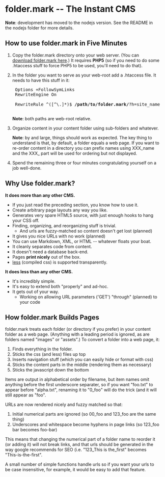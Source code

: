 folder.mark -- The Instant CMS
==============================

**Note**: development has moved to the nodejs version. See the README in the nodejs folder for more details.

How to use folder.mark in Five Minutes
--------------------------------------

1. Copy the folder.mark directory onto your web server. 
	(You can [download folder.mark here](https://github.com/tonioloewald/Foldermark).)
	It requires __PHP5__ (so if you need to do some .htaccess stuff to force PHP5 to be 
	used, you'll need to do that).

2. In the folder you want to serve as your web-root add a .htaccess file. It needs to have this stuff in it:

	<pre>
	Options +FollowSymLinks 
	RewriteEngine On
	
	RewriteRule ^([^\.]*)$ <b>/path/to/folder.mark/</b>?h=site_name=<b>/path/to/content/</b>&u=$1 [L]
	</pre>
	
	__Note__: both paths are web-root relative.

3. Organize content in your content folder using sub-folders and whatever.

	__Note__: by and large, things should work as expected. The key thing to understand is that,
	by default, a folder equals a web page. If you want to re-order content in a directory you
	can prefix names using XXX_name and the XXX_ part will be used for ordering but not displayed.

4. Spend the remaining three or four minutes congratulating yourself on a job well-done.

Why Use folder.mark?
-------------------

__It does more than any other CMS.__

* If you just read the preceding section, you know how to use it.
* Create arbitrary page layouts any way you like.
* Generates very spare HTML5 source, with just enough hooks to hang your CSS off.
* Finding, organizing, and reorganizing stuff is trivial.
	* And urls are fuzzy-matched so content doesn't get lost (planned)
* It gives you nice URLs with no work (planned)
* You can use Markdown, XML, or HTML -- whatever floats your boat.
* It cleanly separates code from content.
* It doesn't need a database back-end.
* Pages __print nicely__ out of the box.
* [less](http://lesscss.org/) (compiled css) is supported transparently.

__It does less than any other CMS.__

* It's incredibly simple.
* It's easy to extend both "properly" and ad-hoc.
* It gets out of your way.
	* Working on allowing URL parameters ('GET') "through" (planned) to your code
	
How folder.mark Builds Pages
----------------------------

folder.mark treats each folder (or directory if you prefer) in your content folder as a web page. 
(Anything with a leading period is ignored, as are folders named "images" or "assets".) To convert
a folder into a web page, it:

1. Finds everything in the folder.
2. Sticks the css (and less) files up top
3. Inserts navigation stuff (which you can easily hide or format with css)
4. Sticks the content parts in the middle (rendering them as necessary)
5. Sticks the javascript down the bottom

Items are output in alphabetical order by filename, but item names omit anything before the first
underscore separater, so if you want "foo.txt" to appear before "alpha.txt", renaming it to "0_foo" will
do the trick (and it will still appear as "foo".

URLs are now rendered nicely and fuzzy matched so that:

1. Initial numerical parts are ignored (so 00_foo and 123_foo are the same thing)
2. Underscores and whitespace become hyphens in page links (so 123_foo bar becomes foo-bar)

This means that changing the numerical part of a folder name to reorder it (or adding it) will
not break links, and that urls should be generated in the way google recommends for SEO (i.e.
"123_This is the_first" becomes "This-is-the-first".

A small number of simple functions handle urls so if you want your urls to be case insensitive,
for example, it would be easy to add that feature.
